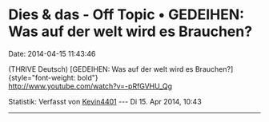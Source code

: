 Dies & das - Off Topic • GEDEIHEN: Was auf der welt wird es Brauchen?
=====================================================================

Date: 2014-04-15 11:43:46

(THRIVE Deutsch) [GEDEIHEN: Was auf der welt wird es
Brauchen?]{style="font-weight: bold"}\
<http://www.youtube.com/watch?v=-pRfGVHU_Qg>

Statistik: Verfasst von
[Kevin4401](http://forum.suma-ev.de/memberlist.php?mode=viewprofile&u=112)
--- Di 15. Apr 2014, 10:43

------------------------------------------------------------------------
